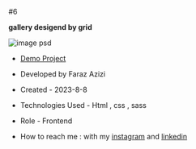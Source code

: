 #6

**gallery desigend by grid**

![image psd](https://github.com/Faraz-Azizi-Developer/6/assets/140517125/2a1413c2-371e-46ef-8c13-fa71efe09c7f)

- [Demo Project](https://faraz-azizi-developer.github.io/6/)

- Developed by Faraz Azizi

- Created - 2023-8-8

- Technologies Used - Html , css , sass

- Role - Frontend

- How to reach me : with my [instagram](https://www.instagram.com/faraz_azizi_developer) and [linkedin](https://www.linkedin.com/in/faraz-azizi-developer)
